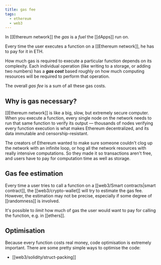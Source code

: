 ```yaml
---
title: gas fee
tags:
  - ethereum
  - web3
---
```


In [[Ethereum network]] the _gas_ is a _fuel_ the [[dApps]] run on.

Every time the user executes a function on a [[Ethereum network]], he has to pay for it in ETH.

How much gas is required to execute a particular function depends on its complexity. Each individual operation (like writing to a storage, or adding two numbers) has a **_gas cost_** based roughly on how much computing resources will be required to perform that operation.

The overall _gas fee_ is a sum of all these gas costs.

## Why is gas necessary?

[[Ethereum network]] is like a big, slow, but extremely secure computer. When you execute a function, every single node on the network needs to run that same function to verify its output — thousands of nodes verifying every function execution is what makes Ethereum decentralized, and its data immutable and censorship-resistant.

The creators of Ethereum wanted to make sure someone couldn't clog up the network with an infinite loop, or hog all the network resources with really intensive computations. So they made it so transactions aren't free, and users have to pay for computation time as well as storage.

## Gas fee estimation

Every time a user tries to call a function on a [[web3/Smart contracts|smart contract]], the [[web3/crypto-wallet]] will try to estimate the gas fee. However, the estimation may not be precise, especially if some degree of [[randomness]] is involved.

It's possible to _limit_ how much of gas the user would want to pay for calling the function, e.g. in [[ethers]].

## Optimisation

Because every function costs real money, code optimisation is extremely important. There are some pretty simple ways to optimise the code:

- [[web3/solidity/struct-packing]]
